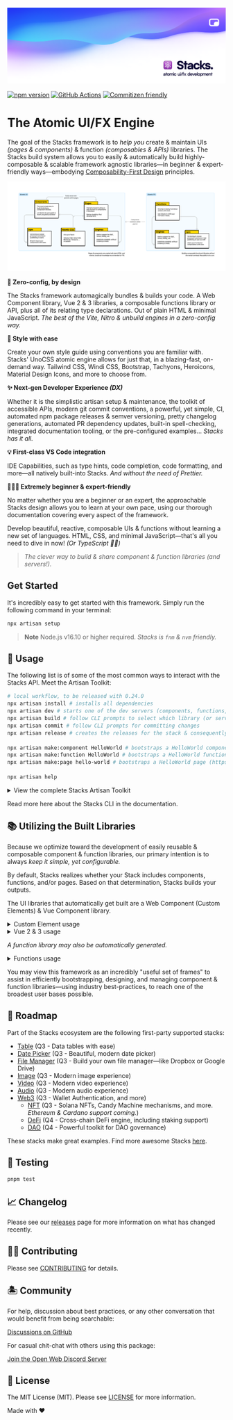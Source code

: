 <p align="center"><img src=".github/art/social.png" alt="Social Card of Stacks"></p>

[![npm version][npm-version-src]][npm-version-href]
[![GitHub Actions][github-actions-src]][github-actions-href]
[![Commitizen friendly](https://img.shields.io/badge/commitizen-friendly-brightgreen.svg)](http://commitizen.github.io/cz-cli/)
<!-- [![npm downloads][npm-downloads-src]][npm-downloads-href] -->
<!-- [![Codecov][codecov-src]][codecov-href] -->

# The Atomic UI/FX Engine

The goal of the Stacks framework is to _help you_ create & maintain UIs _(pages & components)_ & function _(composables & APIs)_ libraries. The Stacks build system allows you to easily & automatically build highly-composable & scalable framework agnostic libraries—in beginner & expert-friendly ways—embodying [Composability-First Design](/apps/site/docs/composability-first-design.md) principles.

![Atomic UI & FX Design](./apps/site/images/diagram.png)

**🤖 Zero-config, by design**

The Stacks framework automagically bundles & builds your code. A Web Component library, Vue 2 & 3 libraries, a composable functions library or API, plus all of its relating type declarations. Out of plain HTML & minimal JavaScript. _The best of the Vite, Nitro & unbuild engines in a zero-config way._

**🎨 Style with ease**

Create your own style guide using conventions you are familiar with. Stacks' UnoCSS atomic engine allows for just that, in a blazing-fast, on-demand way. Tailwind CSS, Windi CSS, Bootstrap, Tachyons, Heroicons, Material Design Icons, and more to choose from.

**✨ Next-gen Developer Experience _(DX)_**

Whether it is the simplistic artisan setup & maintenance, the toolkit of accessible APIs, modern git commit conventions, a powerful, yet simple, CI, automated npm package releases & semver versioning, pretty changelog generations, automated PR dependency updates, built-in spell-checking, integrated documentation tooling, or the pre-configured examples... _Stacks has it all._

**💡 First-class VS Code integration**

IDE Capabilities, such as type hints, code completion, code formatting, and more—all natively built-into Stacks. _And without the need of Prettier._

**🧙🏼‍♀️ Extremely beginner & expert-friendly**

No matter whether you are a beginner or an expert, the approachable Stacks design allows you to learn at your own pace, using our thorough documentation covering every aspect of the framework.

Develop beautiful, reactive, composable UIs & functions without learning a new set of languages. HTML, CSS, and minimal JavaScript—that's all you need to dive in now! _(Or TypeScript ✌🏼)_

> _The clever way to build & share component & function libraries (and servers!)._

## Get Started

It's incredibly easy to get started with this framework. Simply run the following command in your terminal:

```bash
npx artisan setup
```

> **Note**
> Node.js v16.10 or higher required. _Stacks is `fnm` & `nvm` friendly._

## 🤖 Usage

The following list is of some of the most common ways to interact with the Stacks API. Meet the Artisan Toolkit:

```bash
# local workflow, to be released with 0.24.0
npx artisan install # installs all dependencies
npx artisan dev # starts one of the dev servers (components, functions, pages, or docs)
npx artisan build # follow CLI prompts to select which library (or server) to build
npx artisan commit # follow CLI prompts for committing changes
npx artisan release # creates the releases for the stack & consequently, publishes them to npm

npx artisan make:component HelloWorld # bootstraps a HelloWorld component
npx artisan make:function HelloWorld # bootstraps a HelloWorld function
npx artisan make:page hello-world # bootstraps a HelloWorld page (https://127.0.0.1/hello-world)

npx artisan help
```

<details>
<summary>View the complete Stacks Artisan Toolkit</summary>

```bash
npx artisan install # or `pnpm i`
npx artisan fresh # fresh reinstall of all deps

npx artisan dev # starts one of the dev servers (components, functions, pages, or docs)
npx artisan dev:components # starts local playground dev server
npx artisan dev:pages # starts local pages dev server
npx artisan dev:docs # starts local docs dev server

npx artisan make:component HelloWorld
npx artisan make:function hello-world
npx artisan make:page hello-world
npx artisan make:lang en
npx artisan make:stack hello-world

npx artisan stub # stubs all the libraries
npx artisan stub:components # stubs the component library
npx artisan stub:functions # stubs the function library
npx artisan stub:pages # stubs the pages

npx artisan lint # runs linter
npx artisan lint:fix # runs linter and fixes issues

npx artisan commit # follow CLI prompts for committing staged changes
npx artisan release # creates the releases for the stack & triggers the Release Action (workflow)
npx artisan changelog # generates CHANGELOG.md

# building for production (e.g. npm)
npx artisan build # select a specific build (follow CLI prompts)
npx artisan build:components # builds component libraries
npx artisan build:functions # builds function library
npx artisan build:elements # builds Web Component library (Custom Elements)
npx artisan build:vue # builds Vue 2 & 3 compatible libraries
npx artisan build:types # builds all types

# when building for Vercel, Netlify, and more
npx artisan deploy:playground
npx artisan deploy:docs

# creates a server to be deployed into any VPS
npx artisan server:functions # wip
npx artisan server:pages # wip

npx artisan example # select the example to run (follow CLI prompts)

# test your stack
npx artisan test # runs test suite
npx artisan test:unit # runs unit tests
npx artisan test:e2e # runs e2e tests
npx artisan test:coverage # runs test coverage
npx artisan test:types # runs typecheck
```

</details>

Read more here about the Stacks CLI in the documentation.

## 📚 Utilizing the Built Libraries

Because we optimize toward the development of easily reusable & composable component & function libraries, our primary intention is to always _keep it simple, yet configurable._

By default, Stacks realizes whether your Stack includes components, functions, and/or pages. Based on that determination, Stacks builds your outputs.

The UI libraries that automatically get built are a Web Component (Custom Elements) & Vue Component library.

<details>
<summary>Custom Element usage</summary>

```bash
npm install my-awesome-library
```

After you installed your Stacks generated library, you can use a "Custom Element" (Web Component) in the following way:

```html
<html>
  <body>
    <hello-world name="Jane Doe"></hello-world>
    <script src="my-awesome-library.js"></script>
  </body>
</html>
```
</details>

<details>
<summary>Vue 2 & 3 usage</summary>

```bash
npm install my-awesome-library
```

After you installed your Stacks generated library, you can use your Vue Components in the following way:

```vue
<script setup lang="ts">
import HelloWorld from 'my-awesome-library'
</script>

<template>
  <HelloWorld name="J Doe" />
</template>
```
</details>

_A function library may also be automatically generated._

<details>
<summary>Functions usage</summary>

```bash
npm install hello-world-library
```

After you installed your Stacks generated library, you can use your functions in the following way:

```ts
import { count, increment } from 'hello-world-library'

console.log('count is', count)

increment()

console.log('increased count is', count)
```
</details>

You may view this framework as an incredibly "useful set of frames" to assist in efficiently bootstrapping, designing, and managing component & function libraries—using industry best-practices, to reach one of the broadest user bases possible.

## 🚙 Roadmap

Part of the Stacks ecosystem are the following first-party supported stacks:

- [Table](https://github.com/ow3org/table-stack) (Q3 - Data tables with ease)
- [Date Picker](https://github.com/ow3org/date-picker-stack) (Q3 - Beautiful, modern date picker)
- [File Manager](https://github.com/ow3org/file-manager-stack) (Q3 - Build your own file manager—like Dropbox or Google Drive)
- [Image](https://github.com/ow3org/image-stack) (Q3 - Modern image experience)
- [Video](https://github.com/ow3org/video-stack) (Q3 - Modern video experience)
- [Audio](https://github.com/ow3org/audio-stack) (Q3 - Modern audio experience)
- [Web3](https://github.com/ow3org/web3-stack) (Q3 - Wallet Authentication, and more)
  - [NFT](https://github.com/ow3org/nft-stack) (Q3 - Solana NFTs, Candy Machine mechanisms, and more. _Ethereum & Cardano support coming._)
  - [DeFi](https://github.com/ow3org/defi-stack) (Q4 - Cross-chain DeFi engine, including staking support)
  - [DAO](https://github.com/ow3org/dao-stack) (Q4 - Powerful toolkit for DAO governance)

These stacks make great examples. Find more awesome Stacks [here](https://github.com/ow3org/awesome-stacks).

## 🧪 Testing

```bash
pnpm test
```

## 📈 Changelog

Please see our [releases](https://github.com/ow3org/stacks/releases) page for more information on what has changed recently.

## 💪🏼 Contributing

Please see [CONTRIBUTING](.github/CONTRIBUTING.md) for details.

## 🏝 Community

For help, discussion about best practices, or any other conversation that would benefit from being searchable:

[Discussions on GitHub](https://github.com/ow3org/stacks/discussions)

For casual chit-chat with others using this package:

[Join the Open Web Discord Server](https://discord.ow3.org)

## 📄 License

The MIT License (MIT). Please see [LICENSE](LICENSE.md) for more information.

Made with ❤️

<!-- Badges -->
[npm-version-src]: https://img.shields.io/npm/v/@ow3/hello-world-vue?style=flat-square
[npm-version-href]: https://npmjs.com/package/@ow3/hello-world-vue

[npm-downloads-src]: https://img.shields.io/npm/dm/@ow3/hello-world-vue?style=flat-square
[npm-downloads-href]: https://npmjs.com/package/@ow3/hello-world-vue

[github-actions-src]: https://img.shields.io/github/workflow/status/ow3org/stacks/CI/main?style=flat-square
[github-actions-href]: https://github.com/ow3org/stacks/actions?query=workflow%3Aci

<!-- [codecov-src]: https://img.shields.io/codecov/c/gh/ow3org/stacks/main?style=flat-square
[codecov-href]: https://codecov.io/gh/ow3org/stacks -->
